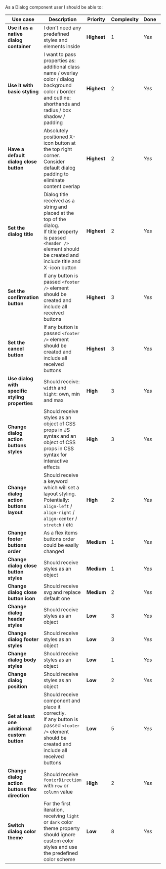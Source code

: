 As a Dialog component user I should be able to:

Use case                                | Description                                            | Priority    | Complexity | Done  | Assignee
--------------------------------------- | -------------------------------------------------------| ----------- | ---------- | ----- | --------
__Use it as a native dialog container__ | I don't need any predefined styles and elements inside | **Highest** | 1          | *Yes* | Max
__Use it with basic styling__ | I want to pass properties as: additional class name / overlay color / dialog background color / border and outline: shorthands and radius / box shadow / padding | **Highest** | 2 | *Yes* | Max
__Have a default dialog close button__ | Absolutely positioned X-icon button at the top right corner. <br> Consider default dialog padding to eliminate content overlap | **Highest** | 2 | *Yes* | Max
__Set the dialog title__ | Dialog title received as a string and placed at the top of the dialog. <br> If title property is passed `<header />` element should be created and include title and X-icon button | **Highest** | 2 | *Yes* | Max
__Set the confirmation button__ | If any button is passed `<footer />` element should be created and include all received buttons | **Highest** | 3 | *Yes* | Max
__Set the cancel button__ | If any button is passed `<footer />` element should be created and include all received buttons | **Highest** | 3 | *Yes* | Max
__Use dialog with specific styling properties__ | Should receive: `width` and `hight`: own, min and max | **High** | 3 | *Yes* | Max
__Change dialog action buttons styles__ | Should receive styles as an object of CSS props in JS syntax and an object of CSS props in CSS syntax for interactive effects | **High** | 3 | *Yes* | Max
__Change dialog action buttons layout__ | Should receive a keyword which will set a layout styling. <br> Potentially: `align-left` / `align-right` / `align-center` / `stretch` / etc | **High** | 2 | *Yes* | Max
__Change footer buttons order__ | As a flex items buttons order could be easily changed | **Medium** | 1 | *Yes* | Max
__Change dialog close button styles__ | Should receive styles as an object | **Medium** | 1 | *Yes* | Max
__Change dialog close button icon__ | Should receive svg and replace default one | **Medium** | 2 | *Yes* | Max
__Change dialog header styles__ | Should receive styles as an object | **Low** | 3 | *Yes* | Max
__Change dialog footer styles__ | Should receive styles as an object | **Low** | 3 | *Yes* | Max
__Change dialog body styles__ | Should receive styles as an object | **Low** | 1 | *Yes* | Max
__Change dialog position__ | Should receive styles as an object | **Low** | 2 | *Yes* | Max
__Set at least one additional custom button__ | Should receive component and place it correctly. <br> If any button is passed `<footer />` element should be created and include all received buttons | **Low** | 5 | *Yes* | Max
__Change dialog action buttons flex direction__ | Should receive `footerDirection` with `row` or `column` value | **High** | 2 | *Yes* | Max
__Switch dialog color theme__ | For the first iteration, receiving `light` or `dark` color theme property should ignore custom color styles and use the predefined color scheme | **Low** | 8 | *Yes* | Max
